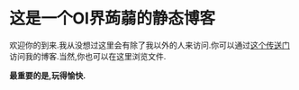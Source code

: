 # 这是一个OI界蒟蒻的静态博客

欢迎你的到来.我从没想过这里会有除了我以外的人来访问.你可以通过[这个传送门](https://snake.moe)访问我的博客.当然,你也可以在这里浏览文件.

**最重要的是,玩得愉快.**